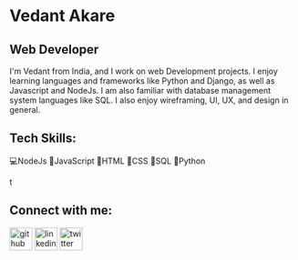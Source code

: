 # Vedant Akare
## Web Developer
I'm Vedant from India, and I work on web Development projects. I enjoy learning languages and frameworks like Python and Django, as well as Javascript and NodeJs. I am also familiar with database management system languages like SQL. I also enjoy wireframing, UI, UX, and design in general.

## Tech Skills:
 💻NodeJs
 🔰JavaScript
 🚀HTML
 🔶CSS
 📌SQL
 📍Python


t 

## Connect with me:
[<img src='https://cdn.jsdelivr.net/npm/simple-icons@3.0.1/icons/github.svg' alt='github' height='40'>](https://github.com/ve703)  [<img src='https://cdn.jsdelivr.net/npm/simple-icons@3.0.1/icons/linkedin.svg' alt='linkedin' height='40'>](https://www.linkedin.com/in/vedant-akare/)  [<img src='https://cdn.jsdelivr.net/npm/simple-icons@3.0.1/icons/twitter.svg' alt='twitter' height='40'>](https://twitter.com/AkareVedant)  

